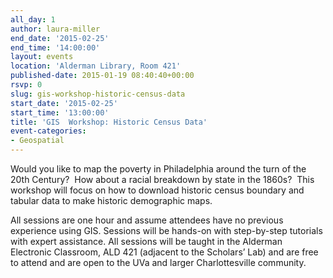 ```yaml
---
all_day: 1
author: laura-miller
end_date: '2015-02-25'
end_time: '14:00:00'
layout: events
location: 'Alderman Library, Room 421'
published-date: 2015-01-19 08:40:40+00:00
rsvp: 0
slug: gis-workshop-historic-census-data
start_date: '2015-02-25'
start_time: '13:00:00'
title: 'GIS  Workshop: Historic Census Data'
event-categories:
- Geospatial
---
```


Would you like to map the poverty in Philadelphia around the turn of the 20th Century?  How about a racial breakdown by state in the 1860s?  This workshop will focus on how to download historic census boundary and tabular data to make historic demographic maps.

All sessions are one hour and assume attendees have no previous experience using GIS. Sessions will be hands-on with step-by-step tutorials with expert assistance. All sessions will be taught in the Alderman Electronic Classroom, ALD 421 (adjacent to the Scholars’ Lab) and are free to attend and are open to the UVa and larger Charlottesville community.



